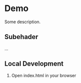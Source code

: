 # Demo

Some description.

## Subehader

...

## Local  Development

1. Open index.html in your browser

